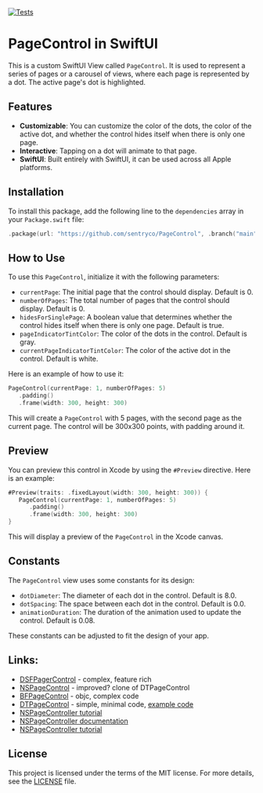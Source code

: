 [![Tests](https://github.com/sentryco/PageControl/actions/workflows/Tests.yml/badge.svg)](https://github.com/sentryco/PageControl/actions/workflows/Tests.yml)

# PageControl in SwiftUI

This is a custom SwiftUI View called `PageControl`. It is used to represent a series of pages or a carousel of views, where each page is represented by a dot. The active page's dot is highlighted.

## Features

- **Customizable**: You can customize the color of the dots, the color of the active dot, and whether the control hides itself when there is only one page.
- **Interactive**: Tapping on a dot will animate to that page.
- **SwiftUI**: Built entirely with SwiftUI, it can be used across all Apple platforms.

## Installation

To install this package, add the following line to the `dependencies` array in your `Package.swift` file:

```swift
.package(url: "https://github.com/sentryco/PageControl", .branch("main"))
```

## How to Use

To use this `PageControl`, initialize it with the following parameters:

- `currentPage`: The initial page that the control should display. Default is 0.
- `numberOfPages`: The total number of pages that the control should display. Default is 0.
- `hidesForSinglePage`: A boolean value that determines whether the control hides itself when there is only one page. Default is true.
- `pageIndicatorTintColor`: The color of the dots in the control. Default is gray.
- `currentPageIndicatorTintColor`: The color of the active dot in the control. Default is white.

Here is an example of how to use it:

```swift
PageControl(currentPage: 1, numberOfPages: 5)
   .padding()
   .frame(width: 300, height: 300)
```

This will create a `PageControl` with 5 pages, with the second page as the current page. The control will be 300x300 points, with padding around it.

## Preview

You can preview this control in Xcode by using the `#Preview` directive. Here is an example:

```swift
#Preview(traits: .fixedLayout(width: 300, height: 300)) {
   PageControl(currentPage: 1, numberOfPages: 5)
      .padding()
      .frame(width: 300, height: 300)
}
```

This will display a preview of the `PageControl` in the Xcode canvas.

## Constants

The `PageControl` view uses some constants for its design:

- `dotDiameter`: The diameter of each dot in the control. Default is 8.0.
- `dotSpacing`: The space between each dot in the control. Default is 0.0.
- `animationDuration`: The duration of the animation used to update the control. Default is 0.08.

These constants can be adjusted to fit the design of your app.

## Links:

- [DSFPagerControl](https://github.com/dagronf/DSFPagerControl) - complex, feature rich
- [NSPageControl](https://github.com/nerd0geek1/NSPageControl) - improved? clone of DTPageControl
- [BFPageControl](https://github.com/bfolder/BFPageControl) - objc, complex code
- [DTPageControl](https://github.com/demianturner/DTPageControl) - simple, minimal code, [example code](https://github.com/demianturner/PageControlExample)
- [NSPageController tutorial](http://www.gamesforgeeks.com/2017/03/using-nspagecontroller/)
- [NSPageController documentation](https://developer.apple.com/documentation/appkit/nspagecontroller)
- [NSPageController tutorial](http://www.gamesforgeeks.com/2017/03/using-nspagecontroller/) 

## License

This project is licensed under the terms of the MIT license. For more details, see the [LICENSE](LICENSE) file.
